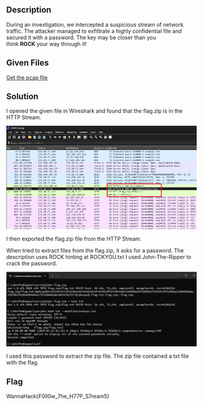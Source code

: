 ## Description

During an investigation, we intercepted a suspicious stream of network traffic. The attacker managed to exfiltrate a highly confidential file and secured it with a password. The key may be closer than you think **ROCK** your way through it!

## Given Files

[Get the pcap file](./Cracking_the_Stream/chall.pcap)

## Solution

I opened the given file in Wireshark and found that the flag.zip is in the HTTP Stream.

![Pasted image 20250114025045.png](./Cracking_the_Stream/20250114025045.png)

I then exported the flag.zip file from the HTTP Stream.

When tried to extract files from the flag.zip, it asks for a password.
The description uses ROCK hinting at ROCKYOU.txt 
I used John-The-Ripper to crack the password.

![Pasted image 20250114033417.png](./Cracking_the_Stream/20250114033417.png)

I used this password to extract the zip file.
The zip file contained a txt file with the flag.

## Flag

WannaHack{F0ll0w_7he_H77P_S7ream5}
